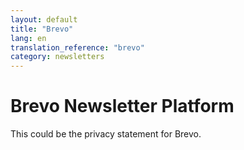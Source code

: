 ```yaml
---
layout: default
title: "Brevo"
lang: en
translation_reference: "brevo"
category: newsletters
---
```


# Brevo Newsletter Platform

This could be the privacy statement for Brevo.
